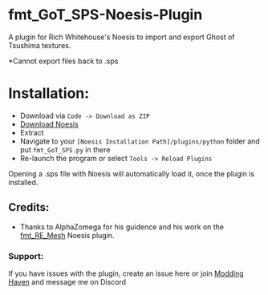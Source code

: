 # fmt_GoT_SPS-Noesis-Plugin
A plugin for Rich Whitehouse's Noesis to import and export Ghost of Tsushima textures.

*Cannot export files back to .sps
# Installation:
- Download via `Code -> Download as ZIP`
- [Download Noesis](https://www.richwhitehouse.com/index.php?content=inc_projects.php&showproject=91)
- Extract
- Navigate to your `[Noesis Installation Path]/plugins/python` folder and put `fmt_GoT_SPS.py` in there
- Re-launch the program or select `Tools -> Reload Plugins`

Opening a .sps file with Noesis will automatically load it, once the plugin is installed.

## Credits:
- Thanks to AlphaZomega for his guidence and his work on the [fmt_RE_Mesh](https://github.com/alphazolam/fmt_RE_MESH-Noesis-Plugin) Noesis plugin.
### Support:
If you have issues with the plugin, create an issue here or join [Modding Haven](https://discord.gg/modding-haven-718224210270617702) and message me on Discord
